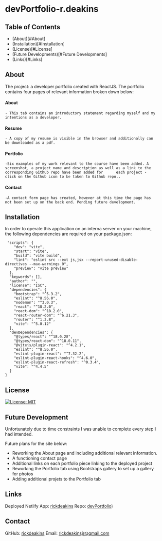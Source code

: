 # devPortfolio-r.deakins

## Table of Contents
- (About)[#About]
- (Installation)[#Installation]
- (License)[#License]
- (Future Developments)[#Future Developments]
- (Links)[#Links]
  
## About
The project: a developer portfolio created with ReactJS.
The portfolio contains four pages of relevant information broken down below:
  #### About
    - This tab contains an introductory statement regarding myself and my intentions as a developer. 
  #### Resume
    - A copy of my resume is visible in the browser and additionally can be downloaded as a pdf.
  #### Portfolio
    -Six examples of my work relevant to the course have been added. A screenshot, a project name and description as well as a link to the corresponding Github repo have been added for      each project - click on the Github icon to be taken to Github repo..
  #### Contact
    -A contact form page has created, however at this time the page has not been set up on the back end. Pending future development.

## Installation
In order to operate this application on an interna server on your machine, the following dependencies are required on your package.json:

```
 "scripts": {
    "dev": "vite",
    "start": "vite",
    "build": "vite build",
    "lint": "eslint src --ext js,jsx --report-unused-disable-directives --max-warnings 0",
    "preview": "vite preview"
  },
  "keywords": [],
  "author": "",
  "license": "ISC",
  "dependencies": {
    "bootstrap": "^5.3.2",
    "eslint": "^8.56.0",
    "nodemon": "^3.0.3",
    "react": "^18.2.0",
    "react-dom": "^18.2.0",
    "react-router-dom": "^6.21.3",
    "router": "^1.3.8",
    "vite": "^5.0.12"
  },
  "devDependencies": {
    "@types/react": "^18.0.28",
    "@types/react-dom": "^18.0.11",
    "@vitejs/plugin-react": "^4.2.1",
    "eslint": "^8.56.0",
    "eslint-plugin-react": "^7.32.2",
    "eslint-plugin-react-hooks": "^4.6.0",
    "eslint-plugin-react-refresh": "^0.3.4",
    "vite": "^4.4.5"
  }
}
```

## License
[![License: MIT](https://img.shields.io/badge/License-MIT-yellow.svg)](https://opensource.org/licenses/MIT)

## Future Development

Unfortunately due to time constraints I was unable to complete every step I had intended. 

Future plans for the site below:
- Reworking the About page and including additional relevant information.
- A functioning contact page
- Additional links on each portfolio piece linking to the deployed project
- Reworking the Portfolio tab using Bootstraps gallery to set up a gallery for photos
- Adding additional projets to the Portfolio tab 

## Links
Deployed Netlify App: [rickdeakins](https://rickdeakins.netlify.app//)
Repo: [devPortfolio](https://github.com/rickdeakins/devPortfolio-r.deakins))

## Contact
GitHub: [rickdeakins](https://github.com/rickdeakins)
Email: [rickdeakinsjr@gmail.com](mailto:rickdeakinsjr@gmail.com)



